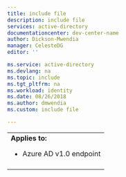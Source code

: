 ```yaml
---
title: include file
description: include file
services: active-directory
documentationcenter: dev-center-name
author: Dickson-Mwendia
manager: CelesteDG
editor: ''

ms.service: active-directory
ms.devlang: na
ms.topic: include
ms.tgt_pltfrm: na
ms.workload: identity
ms.date: 08/26/2018
ms.author: dmwendia
ms.custom: include file 

---
```


|   |
|---|
| **Applies to:**<br><ul><li>Azure AD v1.0 endpoint</ul> |
|   |